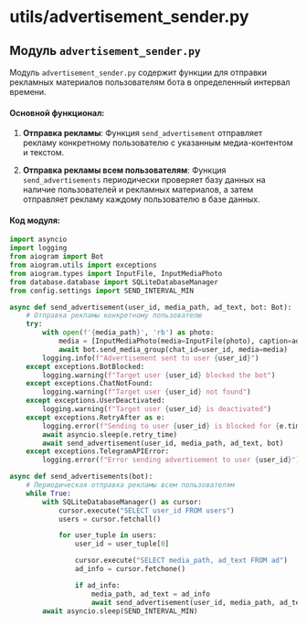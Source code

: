# utils/advertisement_sender.py

## Модуль `advertisement_sender.py`

Модуль `advertisement_sender.py` содержит функции для отправки рекламных материалов пользователям бота в определенный интервал времени.

#### Основной функционал:

1. **Отправка рекламы**: Функция `send_advertisement` отправляет рекламу конкретному пользователю с указанным медиа-контентом и текстом.

2. **Отправка рекламы всем пользователям**: Функция `send_advertisements` периодически проверяет базу данных на наличие пользователей и рекламных материалов, а затем отправляет рекламу каждому пользователю в базе данных.

#### Код модуля:

```python
import asyncio
import logging
from aiogram import Bot
from aiogram.utils import exceptions
from aiogram.types import InputFile, InputMediaPhoto
from database.database import SQLiteDatabaseManager
from config.settings import SEND_INTERVAL_MIN

async def send_advertisement(user_id, media_path, ad_text, bot: Bot):
    # Отправка рекламы конкретному пользователю
    try:
        with open(f'{media_path}', 'rb') as photo:
            media = [InputMediaPhoto(media=InputFile(photo), caption=ad_text)]
            await bot.send_media_group(chat_id=user_id, media=media)
        logging.info(f"Advertisement sent to user {user_id}")
    except exceptions.BotBlocked:
        logging.warning(f"Target user {user_id} blocked the bot")
    except exceptions.ChatNotFound:
        logging.warning(f"Target user {user_id} not found")
    except exceptions.UserDeactivated:
        logging.warning(f"Target user {user_id} is deactivated")
    except exceptions.RetryAfter as e:
        logging.error(f"Sending to user {user_id} is blocked for {e.timeout} seconds. Retry after {e.retry_time} seconds.")
        await asyncio.sleep(e.retry_time)
        await send_advertisement(user_id, media_path, ad_text, bot)
    except exceptions.TelegramAPIError:
        logging.error(f"Error sending advertisement to user {user_id}")

async def send_advertisements(bot):
    # Периодическая отправка рекламы всем пользователям
    while True:
        with SQLiteDatabaseManager() as cursor:
            cursor.execute("SELECT user_id FROM users")
            users = cursor.fetchall()

            for user_tuple in users:
                user_id = user_tuple[0]

                cursor.execute("SELECT media_path, ad_text FROM ad")
                ad_info = cursor.fetchone()

                if ad_info:
                    media_path, ad_text = ad_info
                    await send_advertisement(user_id, media_path, ad_text, bot)
        await asyncio.sleep(SEND_INTERVAL_MIN)
```